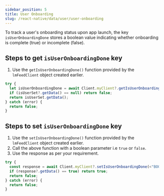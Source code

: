 ```yaml
---
sidebar_position: 5
title: User Onboarding
slug: /react-native/data/user/user-onboarding
---
```


To track a user's onboarding status upon app launch, the key `isUserOnboardingDone` stores a boolean value indicating whether onboarding is complete (true) or incomplete (false).

## Steps to get `isUserOnboardingDone` key

1. Use the `getIsUserOnboardingDone()` function provided by the `lmFeedClient` object created earlier.

```ts
try {
  let isUserOnboardingDone = await Client.myClient?.getIsUserOnboardingDone();
  if (isUserSet?.getData() == null) return false;
  return isUserSet.getData();
} catch (error) {
  return false;
}
```

## Steps to set `isUserOnboardingDone` key

1. Use the `setIsUserOnboardingDone()` function provided by the `lmFeedClient` object created earlier.
2. Call the above function with a boolean parameter i.e `true` or `false`.
3. Use the response as per your requirement.

```ts
try {
  const response = await Client.myClient?.setIsUserOnboardingDone(<"BOOLEAN_ONBOARDING_STATUS">);
  if (response?.getData() == true) return true;
  return false;
} catch (error) {
  return false;
}
```
